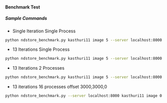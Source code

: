 #### Benchmark Test

##### Sample Commands
  * Single Iteration Single Process
  ```sh
  python ndstore_benchmark.py kasthuri11 image 5 --server localhost:8000
  ```
  * 13 Iterations Single Process
  ```sh
  python ndstore_benchmark.py kasthuri11 image 5 --server localhost:8000 --iter 13
  ```
  * 13 Iterations 2 Processes
  ```sh
  python ndstore_benchmark.py kasthuri11 image 5 --server localhost:8000 --iter 13 --num 2
  ```
  * 13 iterations 16 processes offset 3000,3000,0
  ```sh
  python ndstore_benchmark.py --server localhost:8000 kasthuri11 image 0 --iter 13 --num 16 --offset 3000 3000 0  
  ```
